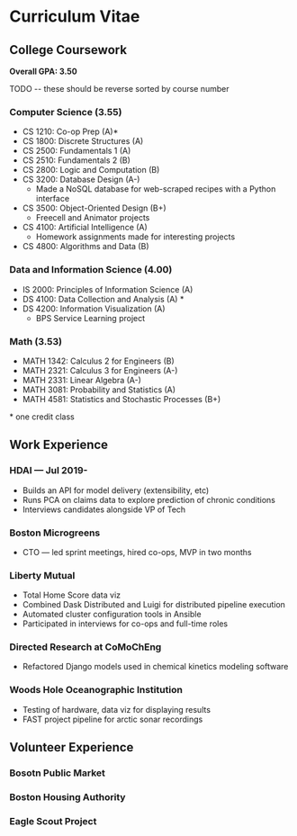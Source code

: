 # Curriculum Vitae

## College Coursework
**Overall GPA: 3.50**

TODO -- these should be reverse sorted by course number
### Computer Science (3.55)
   - CS 1210: Co-op Prep (A)*
   - CS 1800: Discrete Structures (A)
   - CS 2500: Fundamentals 1 (A)
   - CS 2510: Fundamentals 2 (B)
   - CS 2800: Logic and Computation (B)
   - CS 3200: Database Design (A-)
     * Made a NoSQL database for web-scraped recipes with a Python interface
   - CS 3500: Object-Oriented Design (B+)
     * Freecell and Animator projects
   - CS 4100: Artificial Intelligence (A)
     * Homework assignments made for interesting projects
   - CS 4800: Algorithms and Data (B)
   
### Data and Information Science (4.00)
   - IS 2000: Principles of Information Science (A)
   - DS 4100: Data Collection and Analysis (A)
     * 
   - DS 4200: Information Visualization (A)
     * BPS Service Learning project
   
### Math (3.53)
   - MATH 1342: Calculus 2 for Engineers (B)
   - MATH 2321: Calculus 3 for Engineers (A-)
   - MATH 2331: Linear Algebra (A-)
   - MATH 3081: Probability and Statistics (A)
   - MATH 4581: Statistics and Stochastic Processes (B+)

\* one credit class

## Work Experience
### HDAI — Jul 2019-
   - Builds an API for model delivery (extensibility, etc)
   - Runs PCA on claims data to explore prediction of chronic conditions
   - Interviews candidates alongside VP of Tech

### Boston Microgreens
   - CTO — led sprint meetings, hired co-ops, MVP in two months

### Liberty Mutual
   - Total Home Score data viz
   - Combined Dask Distributed and Luigi for distributed pipeline execution
   - Automated cluster configuration tools in Ansible
   - Participated in interviews for co-ops and full-time roles

### Directed Research at CoMoChEng
   - Refactored Django models used in chemical kinetics modeling software

### Woods Hole Oceanographic Institution
   - Testing of hardware, data viz for displaying results
   - FAST project pipeline for arctic sonar recordings

## Volunteer Experience
### Bosotn Public Market

### Boston Housing Authority

### Eagle Scout Project
